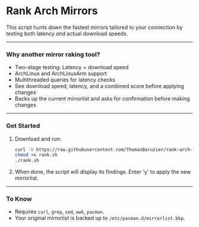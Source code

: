 # Rank Arch Mirrors

This script hunts down the fastest mirrors tailored to your connection by testing both latency *and* actual download speeds.

---

### Why another mirror raking tool?
- Two-stage testing: Latency + download speed
- ArchLinux and ArchLinuxArm support
- Multithreaded queries for latency checks
- See download speed, latency, and a combined score before applying changes
- Backs up the current mirrorlist and asks for confirmation before making changes

---

### Get Started  
1. Download and run:
   ```bash  
   curl -O https://raw.githubusercontent.com/ThomasBaruzier/rank-arch-mirrors/refs/heads/main/rank.sh
   chmod +x rank.sh
   ./rank.sh
   ```

2. When done, the script will display its findings. Enter 'y' to apply the new mirrorlist.

---

### To Know  
- Requires `curl`, `grep`, `sed`, `awk`, `pacman`.  
- Your original mirrorlist is backed up to `/etc/pacman.d/mirrorlist.bkp`.  
